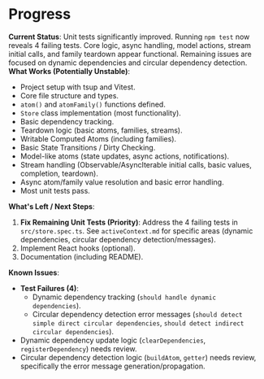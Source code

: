 # Progress

**Current Status**: Unit tests significantly improved. Running `npm test` now reveals 4 failing tests. Core logic, async handling, model actions, stream initial calls, and family teardown appear functional. Remaining issues are focused on dynamic dependencies and circular dependency detection.
**What Works (Potentially Unstable)**:
- Project setup with tsup and Vitest.
- Core file structure and types.
- `atom()` and `atomFamily()` functions defined.
- `Store` class implementation (most functionality).
- Basic dependency tracking.
- Teardown logic (basic atoms, families, streams).
- Writable Computed Atoms (including families).
- Basic State Transitions / Dirty Checking.
- Model-like atoms (state updates, async actions, notifications).
- Stream handling (Observable/AsyncIterable initial calls, basic values, completion, teardown).
- Async atom/family value resolution and basic error handling.
- Most unit tests pass.

**What's Left / Next Steps**:
1.  **Fix Remaining Unit Tests (Priority)**: Address the 4 failing tests in `src/store.spec.ts`. See `activeContext.md` for specific areas (dynamic dependencies, circular dependency detection/messages).
2.  Implement React hooks (optional).
3.  Documentation (including README).

**Known Issues**:
- **Test Failures (4)**:
    - Dynamic dependency tracking (`should handle dynamic dependencies`).
    - Circular dependency detection error messages (`should detect simple direct circular dependencies`, `should detect indirect circular dependencies`).
- Dynamic dependency update logic (`clearDependencies`, `registerDependency`) needs review.
- Circular dependency detection logic (`buildAtom`, `getter`) needs review, specifically the error message generation/propagation.
